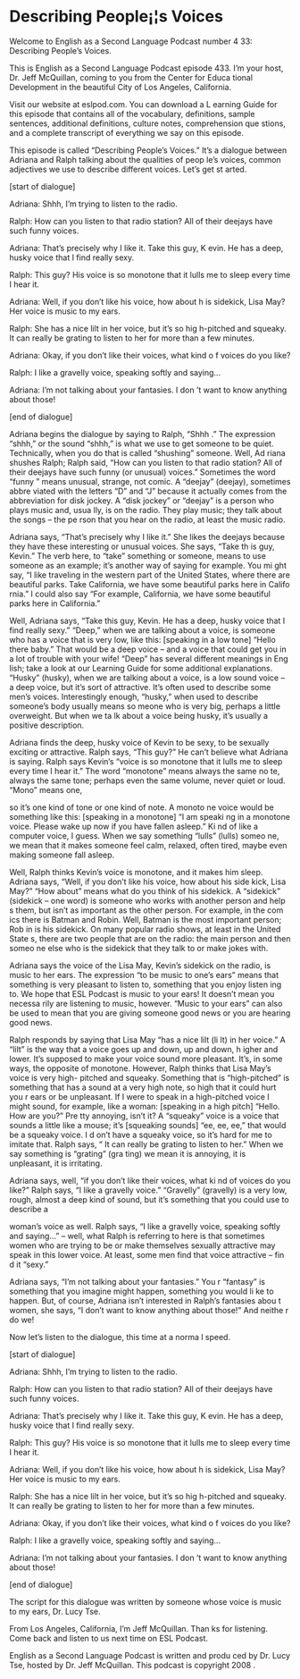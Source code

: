 # Describing People¡¦s Voices

Welcome to English as a Second Language Podcast number 4 33: Describing People’s Voices.

This is English as a Second Language Podcast episode 433.  I’m your host, Dr. Jeff McQuillan, coming to you from the Center for Educa tional Development in the beautiful City of Los Angeles, California.

Visit our website at eslpod.com.  You can download a L earning Guide for this episode that contains all of the vocabulary, definitions, sample sentences, additional definitions, culture notes, comprehension que stions, and a complete transcript of everything we say on this episode.

This episode is called “Describing People’s Voices.”  It’s a dialogue between Adriana and Ralph talking about the qualities of peop le’s voices, common adjectives we use to describe different voices.  Let’s get st arted.

[start of dialogue]

Adriana:  Shhh, I’m trying to listen to the radio.

Ralph:  How can you listen to that radio station?  All of their deejays have such funny voices.

Adriana:  That’s precisely why I like it.  Take this guy, K evin.  He has a deep, husky voice that I find really sexy.

Ralph:  This guy?  His voice is so monotone that it lulls me to sleep every time I hear it.

Adriana:  Well, if you don’t like his voice, how about h is sidekick, Lisa May?  Her voice is music to my ears.

Ralph:  She has a nice lilt in her voice, but it’s so hig h-pitched and squeaky.  It can really be grating to listen to her for more than a  few minutes.

Adriana:  Okay, if you don’t like their voices, what kind o f voices do you like?

Ralph:  I like a gravelly voice, speaking softly and saying...

 Adriana:  I’m not talking about your fantasies.  I don ’t want to know anything about those!

[end of dialogue]

Adriana begins the dialogue by saying to Ralph, “Shhh .”  The expression “shhh,” or the sound “shhh,” is what we use to get someone to be  quiet.  Technically, when you do that is called “shushing” someone.  Well, Ad riana shushes Ralph; Ralph said, “How can you listen to that radio station?   All of their deejays have such funny (or unusual) voices.”  Sometimes the word “funny ” means unusual, strange, not comic.  A “deejay” (deejay), sometimes abbre viated with the letters “D” and “J” because it actually comes from the abbreviation  for disk jockey.  A “disk jockey” or “deejay” is a person who plays music and, usua lly, is on the radio.  They play music; they talk about the songs – the pe rson that you hear on the radio, at least the music radio.

Adriana says, “That’s precisely why I like it.”  She likes the deejays because they have these interesting or unusual voices.  She says, “Take th is guy, Kevin.”  The verb here, to “take” something or someone, means to use someone as an example; it’s another way of saying for example.  You mi ght say, “I like traveling in the western part of the United States, where there  are beautiful parks.  Take California, we have some beautiful parks here in Califo rnia.”  I could also say “For example, California, we have some beautiful parks here in California.”

Well, Adriana says, “Take this guy, Kevin.  He has a deep, husky voice that I find really sexy.”  “Deep,” when we are talking about a voice, is someone who has a voice that is very low, like this: [speaking in a low tone] “Hello there baby.”  That would be a deep voice – and a voice that could get you in  a lot of trouble with your wife!  “Deep” has several different meanings in Eng lish; take a look at our Learning Guide for some additional explanations.  “Husky”  (husky), when we are talking about a voice, is a low sound voice – a deep voice, but it’s sort of attractive.  It’s often used to describe some men’s voices.  Interestingly enough, “husky,” when used to describe someone’s body usually means so meone who is very big, perhaps a little overweight.  But when we ta lk about a voice being husky, it’s usually a positive description.

Adriana finds the deep, husky voice of Kevin to be sexy, to be sexually exciting or attractive.  Ralph says, “This guy?”  He can’t believe what Adriana is saying. Ralph says Kevin’s “voice is so monotone that it lulls me to  sleep every time I hear it.”  The word “monotone” means always the same no te, always the same tone; perhaps even the same volume, never quiet or loud.   “Mono” means one,

 so it’s one kind of tone or one kind of note.  A monoto ne voice would be something like this: [speaking in a monotone] “I am speaki ng in a monotone voice.  Please wake up now if you have fallen asleep.”  Ki nd of like a computer voice, I guess.  When we say something “lulls” (lulls) someo ne, we mean that it makes someone feel calm, relaxed, often tired, maybe even  making someone fall asleep.

Well, Ralph thinks Kevin’s voice is monotone, and it makes him sleep.  Adriana says, “Well, if you don’t like his voice, how about his side kick, Lisa May?”  “How about” means what do you think of his sidekick.  A “sidekick”  (sidekick – one word) is someone who works with another person and help s them, but isn’t as important as the other person.  For example, in the com ics there is Batman and Robin.  Well, Batman is the most important person; Rob in is his sidekick.  On many popular radio shows, at least in the United State s, there are two people that are on the radio: the main person and then someo ne else who is the sidekick that they talk to or make jokes with.

Adriana says the voice of the Lisa May, Kevin’s sidekick on the radio, is music to her ears.  The expression “to be music to one’s ears” means that something is very pleasant to listen to, something that you enjoy listen ing to.  We hope that ESL Podcast is music to your ears!  It doesn’t mean you necessa rily are listening to music, however.  “Music to your ears” can also be used to  mean that you are giving someone good news or you are hearing good news.

Ralph responds by saying that Lisa May “has a nice lilt (li lt) in her voice.”  A “lilt” is the way that a voice goes up and down, up and down, h igher and lower.  It’s supposed to make your voice sound more pleasant.  It’s, in some ways, the opposite of monotone.  However, Ralph thinks that Lisa May’s voice is very high- pitched and squeaky.  Something that is “high-pitched” is something that has a sound at a very high note, so high that it could hurt you r ears or be unpleasant.  If I were to speak in a high-pitched voice I might sound, for example, like a woman: [speaking in a high pitch] “Hello.  How are you?”  Pre tty annoying, isn’t it?  A “squeaky” voice is a voice that sounds a little like a mouse;  it’s [squeaking sounds] “ee, ee, ee,” that would be a squeaky voice.  I d on’t have a squeaky voice, so it’s hard for me to imitate that.  Ralph says, “ It can really be grating to listen to her.”  When we say something is “grating” (gra ting) we mean it is annoying, it is unpleasant, it is irritating.

Adriana says, well, “if you don’t like their voices, what ki nd of voices do you like?” Ralph says, “I like a gravelly voice.”  “Gravelly” (gravelly) is a very low, rough, almost a deep kind of sound, but it’s something that you  could use to describe a

 woman’s voice as well.  Ralph says, “I like a gravelly voice,  speaking softly and saying...”  – well, what Ralph is referring to here is that sometimes women who are trying to be or make themselves sexually attractive may speak in this lower voice.  At least, some men find that voice attractive – fin d it “sexy.”

Adriana says, “I’m not talking about your fantasies.”  You r “fantasy” is something that you imagine might happen, something you would li ke to happen.  But, of course, Adriana isn’t interested in Ralph’s fantasies abou t women, she says, “I don’t want to know anything about those!”  And neithe r do we!

Now let’s listen to the dialogue, this time at a norma l speed.

[start of dialogue]

Adriana:  Shhh, I’m trying to listen to the radio.

Ralph:  How can you listen to that radio station?  All of their deejays have such funny voices.

Adriana:  That’s precisely why I like it.  Take this guy, K evin.  He has a deep, husky voice that I find really sexy.

Ralph:  This guy?  His voice is so monotone that it lulls me to sleep every time I hear it.

Adriana:  Well, if you don’t like his voice, how about h is sidekick, Lisa May?  Her voice is music to my ears.

Ralph:  She has a nice lilt in her voice, but it’s so hig h-pitched and squeaky.  It can really be grating to listen to her for more than a  few minutes.

Adriana:  Okay, if you don’t like their voices, what kind o f voices do you like?

Ralph:  I like a gravelly voice, speaking softly and saying...

Adriana:  I’m not talking about your fantasies.  I don ’t want to know anything about those!

[end of dialogue]

 The script for this dialogue was written by someone whose voice is music to my ears, Dr. Lucy Tse.

From Los Angeles, California, I’m Jeff McQuillan.  Than ks for listening.  Come back and listen to us next time on ESL Podcast.

English as a Second Language Podcast is written and produ ced by Dr. Lucy Tse, hosted by Dr. Jeff McQuillan.  This podcast is copyright 2008 .

